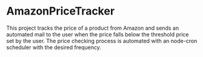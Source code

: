 # AmazonPriceTracker
This project tracks the price of a product from Amazon and sends an automated mail to the user when the price falls below the threshold price set by the user. The price checking process is automated with an node-cron scheduler with the desired frequency.
